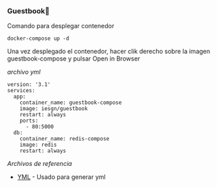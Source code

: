 
### Guestbook🔧

Comando para desplegar contenedor

```
docker-compose up -d
```

Una vez desplegado el contenedor, hacer clik derecho sobre la imagen guestbook-compose y pulsar Open in Browser

_archivo yml_

```
version: '3.1'
services:
  app:
    container_name: guestbook-compose
    image: iesgn/guestbook
    restart: always
    ports:
      - 80:5000
  db:
    container_name: redis-compose
    image: redis
    restart: always
```


_Archivos de referencia_

* [YML](https://josedom24.github.io/curso_docker_2022/sesion4/guestbook.html) - Usado para generar yml
